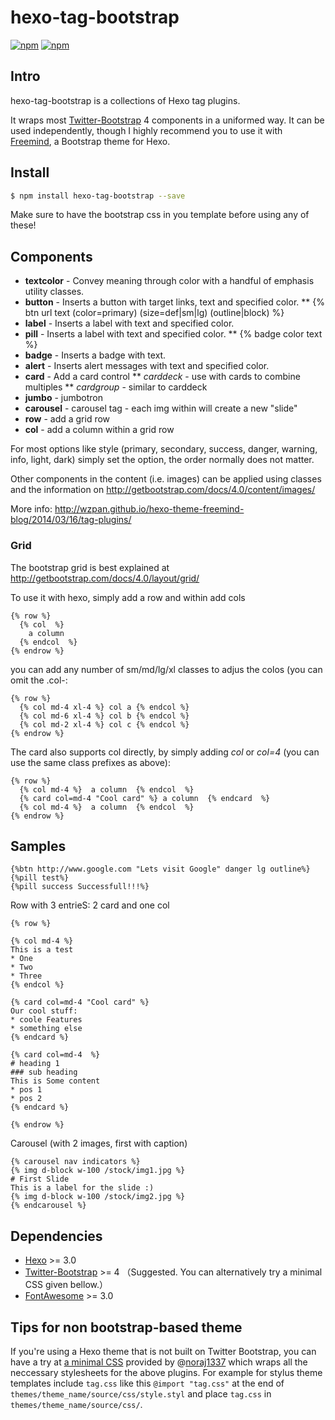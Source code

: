 hexo-tag-bootstrap
===

[![npm](https://img.shields.io/npm/v/hexo-tag-bootstrap.svg)](https://www.npmjs.com/package/hexo-tag-bootstrap)
[![npm](https://img.shields.io/npm/dm/hexo-tag-bootstrap.svg)](https://www.npmjs.com/package/hexo-tag-bootstrap)

## Intro ##

hexo-tag-bootstrap is a collections of Hexo tag plugins.

It wraps most [Twitter-Bootstrap](http://getbootstrap.com/) 4 components in a uniformed way. It can be used independently, though I highly recommend you to use it with [Freemind](http://github.com/wzpan/hexo-theme-freemind/), a Bootstrap theme for Hexo.

## Install ##

``` sh
$ npm install hexo-tag-bootstrap --save
```

Make sure to have the bootstrap css in you template before using any of these!

## Components ##

* **textcolor** - Convey meaning through color with a handful of emphasis utility classes.
* **button** - Inserts a button with target links, text and specified color.
** {% btn url text (color=primary) (size=def|sm|lg) (outline|block) %}
* **label** - Inserts a label with text and specified color.
* **pill** - Inserts a label with text and specified color.
** {% badge color text %}
* **badge** - Inserts a badge with text.
* **alert** - Inserts alert messages with text and specified color.
* **card** - Add a card control
** *carddeck* - use with cards to combine multiples
** *cardgroup* - similar to carddeck
* **jumbo** - jumbotron
* **carousel** - carousel tag - each img within will create a new "slide"
* **row** - add a grid row
* **col** - add a column within a grid row

For most options like style (primary, secondary, success, danger, warning, info, light, dark) simply set the option, the order normally does not matter.

Other components in the content (i.e. images) can be applied using classes and the information on http://getbootstrap.com/docs/4.0/content/images/


More info: http://wzpan.github.io/hexo-theme-freemind-blog/2014/03/16/tag-plugins/

### Grid ###

The bootstrap grid is best explained at http://getbootstrap.com/docs/4.0/layout/grid/

To use it with hexo, simply add a row and within add cols
```
{% row %}
  {% col  %}
    a column
  {% endcol  %}
{% endrow %}
```

you can add any number of sm/md/lg/xl classes to adjus the colos (you can omit the .col-:
```
{% row %}
  {% col md-4 xl-4 %} col a {% endcol %} 
  {% col md-6 xl-4 %} col b {% endcol %} 
  {% col md-2 xl-4 %} col c {% endcol %} 
{% endrow %}
```

The card also supports col directly, by simply adding *col* or *col=4* (you can use the same class prefixes as above):

```
{% row %}
  {% col md-4 %}  a column  {% endcol  %}
  {% card col=md-4 "Cool card" %} a column  {% endcard  %}
  {% col md-4 %}  a column  {% endcol  %}
{% endrow %}
```


## Samples ##
```
{%btn http://www.google.com "Lets visit Google" danger lg outline%}
{%pill test%}
{%pill success Successfull!!!%}
```

Row with 3 entrieS: 2 card and one col
```
{% row %}

{% col md-4 %}
This is a test
* One
* Two
* Three
{% endcol %}

{% card col=md-4 "Cool card" %}
Our cool stuff:
* coole Features
* something else
{% endcard %}

{% card col=md-4  %}
# heading 1
### sub heading 
This is Some content
* pos 1
* pos 2
{% endcard %}

{% endrow %}
```

Carousel (with 2 images, first with caption)
```
{% carousel nav indicators %}
{% img d-block w-100 /stock/img1.jpg %}
# First Slide
This is a label for the slide :) 
{% img d-block w-100 /stock/img2.jpg %}
{% endcarousel %}
```


## Dependencies ##

* [Hexo](http://hexo.io) >= 3.0
* [Twitter-Bootstrap](http://getbootstrap.com/) >= 4  （Suggested. You can alternatively try a minimal CSS given bellow.）
* [FontAwesome](http://fortawesome.github.io/Font-Awesome/) >= 3.0

## Tips for non bootstrap-based theme ##

If you're using a Hexo theme that is not built on Twitter Bootstrap, you can have a try at [a minimal CSS](https://gist.github.com/noraj1337/378b7aa01cc4f4c079120e6c2e2e3593) provided by @[noraj1337](https://github.com/noraj1337) which wraps all the neccessary stylesheets for the above plugins. For example for stylus theme templates include `tag.css` like this `@import "tag.css"` at the end of `themes/theme_name/source/css/style.styl` and place `tag.css` in `themes/theme_name/source/css/`.

